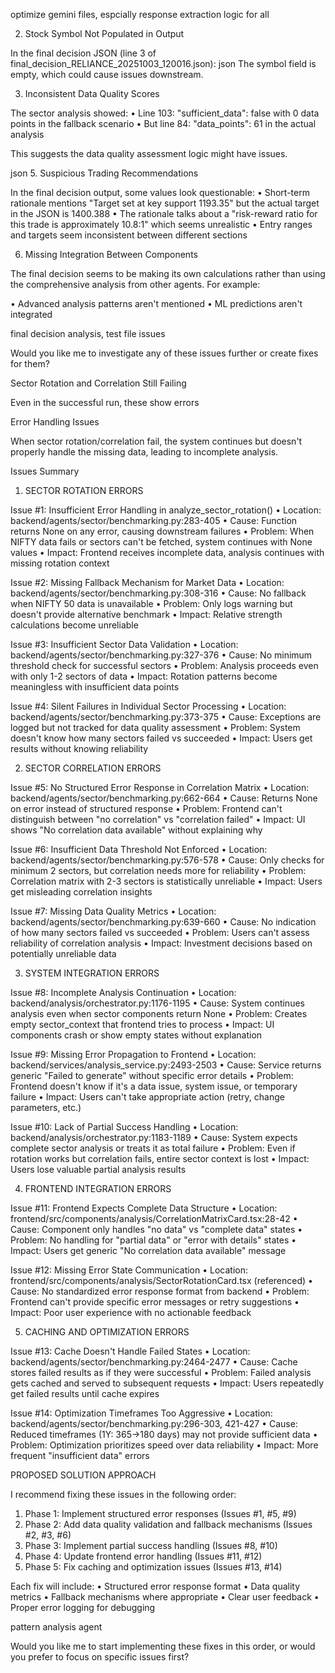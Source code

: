 optimize gemini files, espcially response extraction logic for all


2. Stock Symbol Not Populated in Output

In the final decision JSON (line 3 of final_decision_RELIANCE_20251003_120016.json):
json
The symbol field is empty, which could cause issues downstream.

3. Inconsistent Data Quality Scores

The sector analysis showed:
•  Line 103: "sufficient_data": false with 0 data points in the fallback scenario
•  But line 84: "data_points": 61 in the actual analysis

This suggests the data quality assessment logic might have issues.


json
5. Suspicious Trading Recommendations

In the final decision output, some values look questionable:
•  Short-term rationale mentions "Target set at key support 1193.35" but the actual target in the JSON is 1400.388
•  The rationale talks about a "risk-reward ratio for this trade is approximately 10.8:1" which seems unrealistic
•  Entry ranges and targets seem inconsistent between different sections

6. Missing Integration Between Components

The final decision seems to be making its own calculations rather than using the comprehensive analysis from other agents. For example:

•  Advanced analysis patterns aren't mentioned
•  ML predictions aren't integrated

final decision analysis, test file issues


Would you like me to investigate any of these issues further or create fixes for them?


Sector Rotation and Correlation Still Failing

Even in the successful run, these show errors


Error Handling Issues

When sector rotation/correlation fail, the system continues but doesn't properly handle the missing data, leading to incomplete analysis.


Issues Summary

1. SECTOR ROTATION ERRORS

Issue #1: Insufficient Error Handling in analyze_sector_rotation()
•  Location: backend/agents/sector/benchmarking.py:283-405
•  Cause: Function returns None on any error, causing downstream failures
•  Problem: When NIFTY data fails or sectors can't be fetched, system continues with None values
•  Impact: Frontend receives incomplete data, analysis continues with missing rotation context

Issue #2: Missing Fallback Mechanism for Market Data
•  Location: backend/agents/sector/benchmarking.py:308-316
•  Cause: No fallback when NIFTY 50 data is unavailable
•  Problem: Only logs warning but doesn't provide alternative benchmark
•  Impact: Relative strength calculations become unreliable

Issue #3: Insufficient Sector Data Validation
•  Location: backend/agents/sector/benchmarking.py:327-376
•  Cause: No minimum threshold check for successful sectors
•  Problem: Analysis proceeds even with only 1-2 sectors of data
•  Impact: Rotation patterns become meaningless with insufficient data points

Issue #4: Silent Failures in Individual Sector Processing
•  Location: backend/agents/sector/benchmarking.py:373-375
•  Cause: Exceptions are logged but not tracked for data quality assessment
•  Problem: System doesn't know how many sectors failed vs succeeded
•  Impact: Users get results without knowing reliability

2. SECTOR CORRELATION ERRORS

Issue #5: No Structured Error Response in Correlation Matrix
•  Location: backend/agents/sector/benchmarking.py:662-664
•  Cause: Returns None on error instead of structured response
•  Problem: Frontend can't distinguish between "no correlation" vs "correlation failed"
•  Impact: UI shows "No correlation data available" without explaining why

Issue #6: Insufficient Data Threshold Not Enforced
•  Location: backend/agents/sector/benchmarking.py:576-578
•  Cause: Only checks for minimum 2 sectors, but correlation needs more for reliability
•  Problem: Correlation matrix with 2-3 sectors is statistically unreliable
•  Impact: Users get misleading correlation insights

Issue #7: Missing Data Quality Metrics
•  Location: backend/agents/sector/benchmarking.py:639-660
•  Cause: No indication of how many sectors failed vs succeeded
•  Problem: Users can't assess reliability of correlation analysis
•  Impact: Investment decisions based on potentially unreliable data

3. SYSTEM INTEGRATION ERRORS

Issue #8: Incomplete Analysis Continuation
•  Location: backend/analysis/orchestrator.py:1176-1195
•  Cause: System continues analysis even when sector components return None
•  Problem: Creates empty sector_context that frontend tries to process
•  Impact: UI components crash or show empty states without explanation

Issue #9: Missing Error Propagation to Frontend
•  Location: backend/services/analysis_service.py:2493-2503
•  Cause: Service returns generic "Failed to generate" without specific error details
•  Problem: Frontend doesn't know if it's a data issue, system issue, or temporary failure
•  Impact: Users can't take appropriate action (retry, change parameters, etc.)

Issue #10: Lack of Partial Success Handling
•  Location: backend/analysis/orchestrator.py:1183-1189
•  Cause: System expects complete sector analysis or treats it as total failure
•  Problem: Even if rotation works but correlation fails, entire sector context is lost
•  Impact: Users lose valuable partial analysis results

4. FRONTEND INTEGRATION ERRORS

Issue #11: Frontend Expects Complete Data Structure
•  Location: frontend/src/components/analysis/CorrelationMatrixCard.tsx:28-42
•  Cause: Component only handles "no data" vs "complete data" states
•  Problem: No handling for "partial data" or "error with details" states
•  Impact: Users get generic "No correlation data available" message

Issue #12: Missing Error State Communication
•  Location: frontend/src/components/analysis/SectorRotationCard.tsx (referenced)
•  Cause: No standardized error response format from backend
•  Problem: Frontend can't provide specific error messages or retry suggestions
•  Impact: Poor user experience with no actionable feedback

5. CACHING AND OPTIMIZATION ERRORS

Issue #13: Cache Doesn't Handle Failed States
•  Location: backend/agents/sector/benchmarking.py:2464-2477
•  Cause: Cache stores failed results as if they were successful
•  Problem: Failed analysis gets cached and served to subsequent requests
•  Impact: Users repeatedly get failed results until cache expires

Issue #14: Optimization Timeframes Too Aggressive
•  Location: backend/agents/sector/benchmarking.py:296-303, 421-427
•  Cause: Reduced timeframes (1Y: 365→180 days) may not provide sufficient data
•  Problem: Optimization prioritizes speed over data reliability
•  Impact: More frequent "insufficient data" errors

PROPOSED SOLUTION APPROACH

I recommend fixing these issues in the following order:

1. Phase 1: Implement structured error responses (Issues #1, #5, #9)
2. Phase 2: Add data quality validation and fallback mechanisms (Issues #2, #3, #6)  
3. Phase 3: Implement partial success handling (Issues #8, #10)
4. Phase 4: Update frontend error handling (Issues #11, #12)
5. Phase 5: Fix caching and optimization issues (Issues #13, #14)

Each fix will include:
•  Structured error response format
•  Data quality metrics
•  Fallback mechanisms where appropriate
•  Clear user feedback
•  Proper error logging for debugging


pattern analysis agent 


Would you like me to start implementing these fixes in this order, or would you prefer to focus on specific issues first?